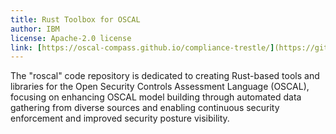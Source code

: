 ```yaml
---
title: Rust Toolbox for OSCAL
author: IBM
license: Apache-2.0 license
link: [https://oscal-compass.github.io/compliance-trestle/](https://github.com/gborough/roscal)
---
```


The "roscal" code repository is dedicated to creating Rust-based tools and libraries for the Open Security Controls 
Assessment Language (OSCAL), focusing on enhancing OSCAL model building through automated data gathering from diverse
sources and enabling continuous security enforcement and improved security posture visibility.
